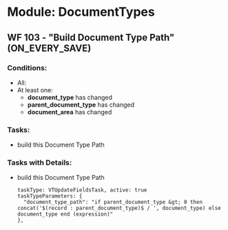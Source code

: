 # Module: DocumentTypes
<a id="user-content-wf-103" href="#wf-103"></a>
## WF 103 - "Build Document Type Path" (ON_EVERY_SAVE)
### Conditions:
- All:
- At least one:
  - **document_type** has changed 
  - **parent_document_type** has changed 
  - **document_area** has changed 
### Tasks:
- build this Document Type Path
### Tasks with Details:
- build this Document Type Path
    ``` 
    taskType: VTUpdateFieldsTask, active: true 
    taskTypeParameters: {
      "document_type_path": "if parent_document_type &gt; 0 then concat('$(record : parent_document_type)$ / ', document_type) else document_type end (expression)"
    }, 
    ``` 

